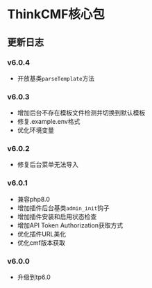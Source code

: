 # ThinkCMF核心包

## 更新日志
### v6.0.4
* 开放基类`parseTemplate`方法
### v6.0.3
* 增加后台不存在模板文件检测并切换到默认模板
* 修复.example.env格式
* 优化环境变量

### v6.0.2
* 修复后台菜单无法导入

### v6.0.1
* 兼容php8.0
* 增加插件后台基类`admin_init`钩子
* 增加插件安装和启用状态检查
* 增加API Token Authorization获取方式
* 优化插件URL美化
* 优化cmf版本获取

### v6.0.0
* 升级到tp6.0



